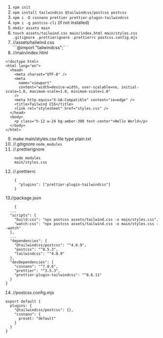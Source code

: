 1. ```npm init```
2. ```npm install tailwindcss @tailwindcss/postcss postcss```
3. ```npm i -D cssnano prettier prettier-plugin-tailwindcss```
4. ```npm i -g postcss-cli``` (if not installed)
5. ```mkdir assets main```
6. ```touch assets/tailwind.css main/index.html main/styles.css .gitignore .prettierignore .prettierrc postcss.config.mjs```
7. //assets/tailwind.css\
   ```@import "tailwindcss";`` `
8. //main/index.html
```
<!doctype html>
<html lang="en">
  <head>
    <meta charset="UTF-8" />
    <meta
      name="viewport"
      content="width=device-width, user-scalable=no, initial-scale=1.0, maximum-scale=1.0, minimum-scale=1.0"
    />
    <meta http-equiv="X-UA-Compatible" content="ie=edge" />
    <title>Tailwind CSS</title>
    <link rel="stylesheet" href="styles.css" />
  </head>
  <body>
    <p class="h-12 w-24 bg-amber-300 text-center">Hello World</p>
  </body>
</html>  
```
9. make main/styles.css file type plain.txt
10. //.gitignore
``node_modules``
11. //.prettierignore
```
    node_modules
    main/styles.css
```
12. //.prettierrc
```
    {
      "plugins": ["prettier-plugin-tailwindcss"]
    }
```
13.//package.json
```
    {
  ...
  "scripts": {
    "build:css": "npx postcss assets/tailwind.css -o main/styles.css",
    "watch:css": "npx postcss assets/tailwind.css -o main/styles.css --watch"
  },
  ...
  "dependencies": {
    "@tailwindcss/postcss": "^4.0.9",
    "postcss": "^8.5.3",
    "tailwindcss": "^4.0.9"
  },
  "devDependencies": {
    "cssnano": "^7.0.6",
    "prettier": "^3.5.3",
    "prettier-plugin-tailwindcss": "^0.6.11"
  }
}
```
14. //postcss.config.mjs
```
export default {
  plugins: {
    "@tailwindcss/postcss": {},
    "cssnano": {
      preset: "default"
    }
  }
}
```
